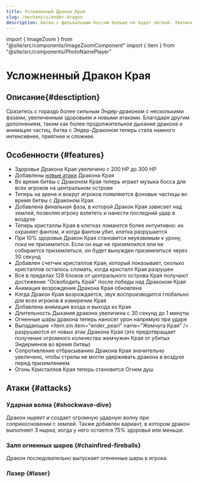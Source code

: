 ```yaml
---
title: Усложненный Дракон Края
slug: /mechanics/ender-dragon
description: Битва с фильнальным боссом больше не будет легкой. Увеличенное здоровье, новые атаки и другие изменения на сервере Hardshard.
---
```


import { ImageZoom } from "@site/src/components/ImageZoomComponent"
import { Item } from "@site/src/components/PhotoNamePlayer"

# Усложненный Дракон Края

<ImageZoom
  src="/img/mechanics/ender_dragon/ender_dragon_banner.png"
  alt="Усложненный Дракон Края на Hardshard"
/>

## Описание{#desctiption}

Сразитесь с гораздо более сильным Эндер-драконом с несколькими фазами, увеличенным здоровьем и новыми атаками. Благодаря другим дополнениям, таким как более продолжительное дыхание дракона и анимации частиц, битва с Эндер-Драконом теперь стала намного интенсивнее, приятнее и сложнее.

## Особенности {#features}

- Здоровье Дракона Края увеличено с 200 HP до 300 HP
- Добавлены [новые атаки](#attacks) Дракона Края
- Во время битвы с Драконом Края теперь играет музыка босса для всех игроков на центральном острове
- Теперь на арене и вокруг игроков появляются фоновые частицы во время битвы с Драконом Края
- Добавлена финальная фаза, в которой Дракон Края зависает над землей, позволяя игроку взлететь и нанести последний удар в воздухе
- Теперь кристаллы Края в клетках ломаются более интуитивно: их охраняет фантом, и когда фантом убит, клетка разрушается
- При 10% здоровья Дракон Края становится неуязвимым к урону, пока не приземлится. Если он еще не приземлился или не собирается приземлиться, он будет вынужден приземлиться через 30 секунд
- Добавлен счетчик кристаллов Края, который показывает, сколько кристаллов осталось сломать, когда кристалл Края разрушен
- Все в пределах 128 блоков от центрального острова Края получают достижение "Освободить Край" после победы над Драконом Края
- Анимация возрождения Дракона Края обновлена
- Когда Дракон Края возрождается, звук воспроизводится глобально для всех игроков в измерении Края
- Добавлена анимация входа и выхода из Края
- Длительность Дыхания дракона увеличена с 30 секунд до 1 минуты
- Огненные шары дракона теперь наносят урон напрямую при ударе
- Выпадающие <Item.sm item="ender_pearl" name="Жемчуга Края" /> разрушаются от новых атак Дракона Края (это предотвращает получение огромного количества жемчужин Края от убитых Эндерменов во время битвы)
- Сопротивление отбрасыванию Дракона Края значительно увеличено, чтобы стрелы не могли удерживать дракона в воздухе перед приземлением
- Огонь Кристаллов Края теперь становится Огнем душ

## Атаки {#attacks}

### Ударная волна {#shockwave-dive}

Дракон _ныряет_ и создает огромную ударную волну при соприкосновении с землей. Также добавлен вариант, в котором дракон выполняет 3 нырка, когда у него остается 75% здоровья или меньше.

<ImageZoom
  src="/img/mechanics/ender_dragon/shockwave-dive.gif"
  alt="Ударная волна Дракона Края"
/>

### Залп огненных шаров {#chainfired-fireballs}

Дракон последовательно выпускает огененные шары в игрока.

<ImageZoom
  src="/img/mechanics/ender_dragon/chainfired-dragon-fireballs.gif"
  alt="Залп огненных шаров Дракона Края"
/>

### Лазер {#laser}

<ImageZoom
  src="/img/mechanics/ender_dragon/dragon-laser.gif"
  alt="Лазерная атака Дракона Края"
/>